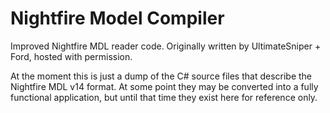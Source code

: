 Nightfire Model Compiler
========================

Improved Nightfire MDL reader code. Originally written by UltimateSniper + Ford, hosted with permission.

At the moment this is just a dump of the C# source files that describe the Nightfire MDL v14 format. At some point they may be converted into a fully functional application, but until that time they exist here for reference only.